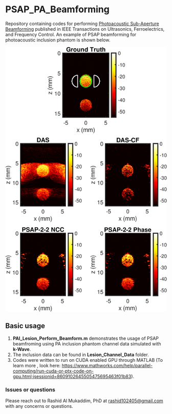 # PSAP_PA_Beamforming

Repository containing codes for performing [Photoacoustic Sub-Aperture Beamforming](https://ieeexplore.ieee.org/abstract/document/9358181) published in IEEE Transactions on Ultrasonics, Ferroelectrics, and Frequency Control. An example of PSAP beamforming for photoacoustic inclusion phantom is shown below.

![An example of PSAP beamforming for photoacoustic inclusion phantom.](images/V_1.png)

## Basic usage 

1. **PAI_Lesion_Perform_Beamform.m** demonstrates the usage of PSAP beamfroming using PA inclusion phantom channel data simulated with **k-Wave**.
2. The inclusion data can be found in **Lesion_Channel_Data** folder.
3. Codes were written to run on CUDA enabled GPU through MATLAB (To learn more , look here: https://www.mathworks.com/help/parallel-computing/run-cuda-or-ptx-code-on-gpu.html;jsessionid=8609102645505475695463f01b83).

### Issues or questions

Please reach out to Rashid Al Mukaddim, PhD at rashid102405@gmail.com with any concerns or questions.



